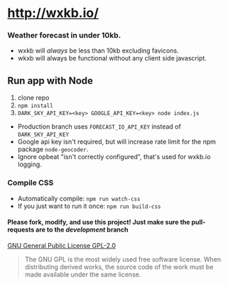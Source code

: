 # http://wxkb.io/
### Weather forecast in under 10kb.
* wxkb will *always* be less than 10kb excluding favicons.
* wkxb will always be functional without any client side javascript.


## Run app with Node
1. clone repo
2. `npm install`
3. `DARK_SKY_API_KEY=<key> GOOGLE_API_KEY=<key> node index.js`
  * Production branch uses `FORECAST_IO_API_KEY` instead of `DARK_SKY_API_KEY`
  * Google api key isn't required, but will increase rate limit for the npm package `node-geocoder`.
  * Ignore opbeat "isn't correctly configured", that's used for wxkb.io logging.


### Compile CSS
* Automatically compile: `npm run watch-css`
* If you just want to run it once: `npm run build-css`



#### Please fork, modify, and use this project! Just make sure the pull-requests are to the _development_ branch
[GNU General Public License GPL-2.0](https://opensource.org/licenses/GPL-2.0)

> The GNU GPL is the most widely used free software license. When distributing derived works, the source code of the work must be made available under the same license.
